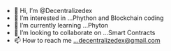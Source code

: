 - 👋 Hi, I’m @Decentralizedex
- 👀 I’m interested in ...Phython and Blockchain coding
- 🌱 I’m currently learning ...Phyton
- 💞️ I’m looking to collaborate on ...Smart Contracts
- 📫 How to reach me ...decentralizedex@gmail.com

<!---
Decentralizedex/Decentralizedex is a ✨ special ✨ repository because its `README.md` (this file) appears on your GitHub profile.
You can click the Preview link to take a look at your changes.
--->
